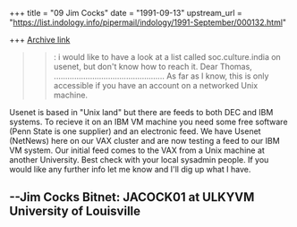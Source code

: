 +++
title = "09 Jim Cocks"
date = "1991-09-13"
upstream_url = "https://list.indology.info/pipermail/indology/1991-September/000132.html"

+++
[Archive link](https://list.indology.info/pipermail/indology/1991-September/000132.html)



 >>   : i would like to have a look at a list called
 >>     soc.culture.india on usenet, but don't know how to reach it.
> Dear Thomas,
>.................................................  As far as I
>know, this is only accessible if you have an account on a networked
>Unix machine.

Usenet is based in "Unix land" but there are feeds to both DEC and
IBM systems.  To recieve it on an IBM VM machine you need some free
software (Penn State is one supplier) and an electronic feed.  We
have Usenet (NetNews) here on our VAX cluster and are now testing a
feed to our IBM VM system.  Our initial feed comes to the VAX from
a Unix machine at another University.  Best check with your local
sysadmin people.  If you would like any further info let me know and
I'll dig up what I have.

   --Jim Cocks   Bitnet: JACOCK01 at ULKYVM
     University of Louisville
 ---------





